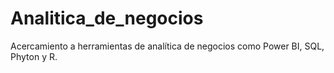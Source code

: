 # Analitica_de_negocios
Acercamiento a herramientas de analítica de negocios como Power BI, SQL, Phyton y R.
